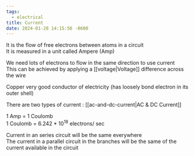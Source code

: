 ```yaml
---
tags:
  - electrical
title: Current
date: 2024-01-28 14:15:56 -0600
---
```


It is the flow of free electrons between atoms in a circuit  
It is measured in a unit called Ampere (Amp)

We need lots of electrons to flow in the same direction to use current  
This can be achieved by applying a [[voltage|Voltage]] difference across the wire

Copper very good conductor of electricity (has loosely bond electron in its outer shell)

There are two types of current : [[ac-and-dc-current|AC & DC Current]]

1 Amp = 1 Coulomb  
1 Coulomb = 6.242 * $10^{18}$ electrons/ sec

Current in an series circuit will be the same everywhere  
The current in a parallel circuit in the branches will be the same of the current available in the circuit

